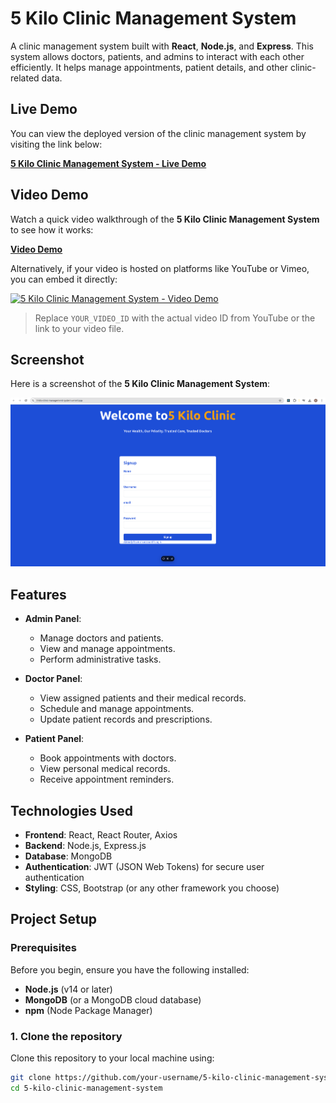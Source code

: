 # 5 Kilo Clinic Management System

A clinic management system built with **React**, **Node.js**, and **Express**. This system allows doctors, patients, and admins to interact with each other efficiently. It helps manage appointments, patient details, and other clinic-related data.

## Live Demo

You can view the deployed version of the clinic management system by visiting the link below:

[**5 Kilo Clinic Management System - Live Demo**](https://5-kilo-clinic-management-system.vercel.app/)

## Video Demo

Watch a quick video walkthrough of the **5 Kilo Clinic Management System** to see how it works:

[**Video Demo**](clinic.mp4)

Alternatively, if your video is hosted on platforms like YouTube or Vimeo, you can embed it directly:

[![5 Kilo Clinic Management System - Video Demo](https://img.youtube.com/vi/YOUR_VIDEO_ID/maxresdefault.jpg)](https://www.youtube.com/watch?v=YOUR_VIDEO_ID)

> Replace `YOUR_VIDEO_ID` with the actual video ID from YouTube or the link to your video file.

## Screenshot

Here is a screenshot of the **5 Kilo Clinic Management System**:

![Clinic Management System Screenshot](./photo.png)

## Features

- **Admin Panel**:
  - Manage doctors and patients.
  - View and manage appointments.
  - Perform administrative tasks.

- **Doctor Panel**:
  - View assigned patients and their medical records.
  - Schedule and manage appointments.
  - Update patient records and prescriptions.

- **Patient Panel**:
  - Book appointments with doctors.
  - View personal medical records.
  - Receive appointment reminders.

## Technologies Used

- **Frontend**: React, React Router, Axios
- **Backend**: Node.js, Express.js
- **Database**: MongoDB
- **Authentication**: JWT (JSON Web Tokens) for secure user authentication
- **Styling**: CSS, Bootstrap (or any other framework you choose)

## Project Setup

### Prerequisites

Before you begin, ensure you have the following installed:

- **Node.js** (v14 or later)
- **MongoDB** (or a MongoDB cloud database)
- **npm** (Node Package Manager)

### 1. Clone the repository

Clone this repository to your local machine using:

```bash
git clone https://github.com/your-username/5-kilo-clinic-management-system.git
cd 5-kilo-clinic-management-system
